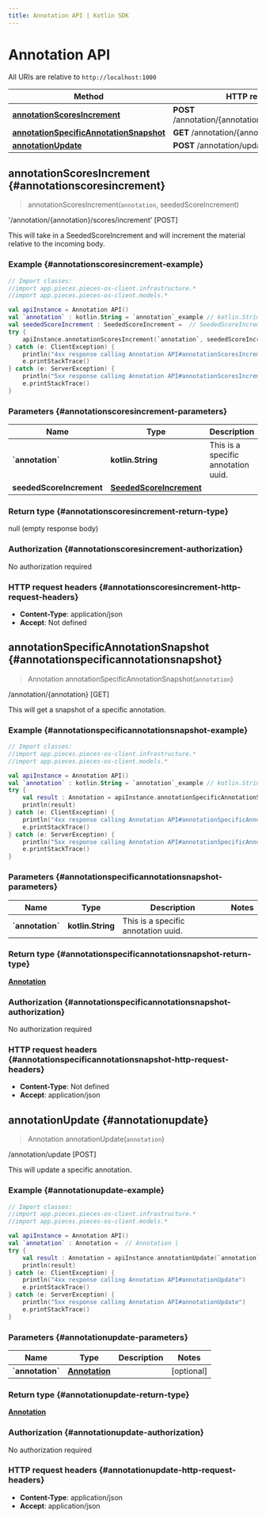 ```yaml
---
title: Annotation API | Kotlin SDK
---
```


# Annotation API

All URIs are relative to `http://localhost:1000`

Method | HTTP request | Description
------------- | ------------- | -------------
[**annotationScoresIncrement**](#annotationscoresincrement) | **POST** /annotation/\{annotation\}/scores/increment | '/annotation/\{annotation\}/scores/increment' [POST]
[**annotationSpecificAnnotationSnapshot**](#annotationspecificannotationsnapshot) | **GET** /annotation/\{annotation\} | /annotation/\{annotation\} [GET]
[**annotationUpdate**](#annotationupdate) | **POST** /annotation/update | /annotation/update [POST]


## **annotationScoresIncrement** {#annotationscoresincrement}
> annotationScoresIncrement(`annotation`, seededScoreIncrement)

&#39;/annotation/\{annotation\}/scores/increment&#39; [POST]

This will take in a SeededScoreIncrement and will increment the material relative to the incoming body.

### Example {#annotationscoresincrement-example}
```kotlin
// Import classes:
//import app.pieces.pieces-os-client.infrastructure.*
//import app.pieces.pieces-os-client.models.*

val apiInstance = Annotation API()
val `annotation` : kotlin.String = `annotation`_example // kotlin.String | This is a specific annotation uuid.
val seededScoreIncrement : SeededScoreIncrement =  // SeededScoreIncrement | 
try {
    apiInstance.annotationScoresIncrement(`annotation`, seededScoreIncrement)
} catch (e: ClientException) {
    println("4xx response calling Annotation API#annotationScoresIncrement")
    e.printStackTrace()
} catch (e: ServerException) {
    println("5xx response calling Annotation API#annotationScoresIncrement")
    e.printStackTrace()
}
```

### Parameters {#annotationscoresincrement-parameters}

Name | Type | Description  | Notes
------------- | ------------- | ------------- | -------------
 **&#x60;annotation&#x60;** | **kotlin.String**| This is a specific annotation uuid. |
 **seededScoreIncrement** | [**SeededScoreIncrement**](../models/SeededScoreIncrement)|  | [optional]

### Return type {#annotationscoresincrement-return-type}

null (empty response body)

### Authorization {#annotationscoresincrement-authorization}

No authorization required

### HTTP request headers {#annotationscoresincrement-http-request-headers}

 - **Content-Type**: application/json
 - **Accept**: Not defined

## **annotationSpecificAnnotationSnapshot** {#annotationspecificannotationsnapshot}
> Annotation annotationSpecificAnnotationSnapshot(`annotation`)

/annotation/\{annotation\} [GET]

This will get a snapshot of a specific annotation.

### Example {#annotationspecificannotationsnapshot-example}
```kotlin
// Import classes:
//import app.pieces.pieces-os-client.infrastructure.*
//import app.pieces.pieces-os-client.models.*

val apiInstance = Annotation API()
val `annotation` : kotlin.String = `annotation`_example // kotlin.String | This is a specific annotation uuid.
try {
    val result : Annotation = apiInstance.annotationSpecificAnnotationSnapshot(`annotation`)
    println(result)
} catch (e: ClientException) {
    println("4xx response calling Annotation API#annotationSpecificAnnotationSnapshot")
    e.printStackTrace()
} catch (e: ServerException) {
    println("5xx response calling Annotation API#annotationSpecificAnnotationSnapshot")
    e.printStackTrace()
}
```

### Parameters {#annotationspecificannotationsnapshot-parameters}

Name | Type | Description  | Notes
------------- | ------------- | ------------- | -------------
 **&#x60;annotation&#x60;** | **kotlin.String**| This is a specific annotation uuid. |

### Return type {#annotationspecificannotationsnapshot-return-type}

[**Annotation**](../models/Annotation)

### Authorization {#annotationspecificannotationsnapshot-authorization}

No authorization required

### HTTP request headers {#annotationspecificannotationsnapshot-http-request-headers}

 - **Content-Type**: Not defined
 - **Accept**: application/json

## **annotationUpdate** {#annotationupdate}
> Annotation annotationUpdate(`annotation`)

/annotation/update [POST]

This will update a specific annotation.

### Example {#annotationupdate-example}
```kotlin
// Import classes:
//import app.pieces.pieces-os-client.infrastructure.*
//import app.pieces.pieces-os-client.models.*

val apiInstance = Annotation API()
val `annotation` : Annotation =  // Annotation | 
try {
    val result : Annotation = apiInstance.annotationUpdate(`annotation`)
    println(result)
} catch (e: ClientException) {
    println("4xx response calling Annotation API#annotationUpdate")
    e.printStackTrace()
} catch (e: ServerException) {
    println("5xx response calling Annotation API#annotationUpdate")
    e.printStackTrace()
}
```

### Parameters {#annotationupdate-parameters}

Name | Type | Description  | Notes
------------- | ------------- | ------------- | -------------
 **&#x60;annotation&#x60;** | [**Annotation**](../models/Annotation)|  | [optional]

### Return type {#annotationupdate-return-type}

[**Annotation**](../models/Annotation)

### Authorization {#annotationupdate-authorization}

No authorization required

### HTTP request headers {#annotationupdate-http-request-headers}

 - **Content-Type**: application/json
 - **Accept**: application/json


